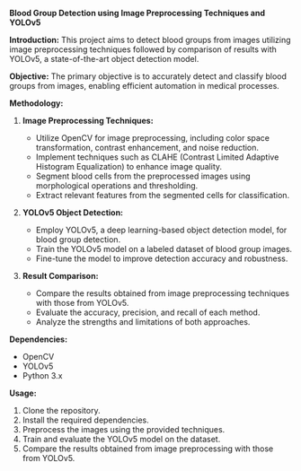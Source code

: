 **Blood Group Detection using Image Preprocessing Techniques and YOLOv5**

**Introduction:**
This project aims to detect blood groups from images utilizing image preprocessing techniques followed by comparison of results with YOLOv5, a state-of-the-art object detection model.

**Objective:**
The primary objective is to accurately detect and classify blood groups from images, enabling efficient automation in medical processes.

**Methodology:**
1. **Image Preprocessing Techniques:**
   - Utilize OpenCV for image preprocessing, including color space transformation, contrast enhancement, and noise reduction.
   - Implement techniques such as CLAHE (Contrast Limited Adaptive Histogram Equalization) to enhance image quality.
   - Segment blood cells from the preprocessed images using morphological operations and thresholding.
   - Extract relevant features from the segmented cells for classification.

2. **YOLOv5 Object Detection:**
   - Employ YOLOv5, a deep learning-based object detection model, for blood group detection.
   - Train the YOLOv5 model on a labeled dataset of blood group images.
   - Fine-tune the model to improve detection accuracy and robustness.

3. **Result Comparison:**
   - Compare the results obtained from image preprocessing techniques with those from YOLOv5.
   - Evaluate the accuracy, precision, and recall of each method.
   - Analyze the strengths and limitations of both approaches.

**Dependencies:**
- OpenCV
- YOLOv5
- Python 3.x

**Usage:**
1. Clone the repository.
2. Install the required dependencies.
3. Preprocess the images using the provided techniques.
4. Train and evaluate the YOLOv5 model on the dataset.
5. Compare the results obtained from image preprocessing with those from YOLOv5.
